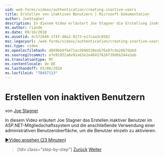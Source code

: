 ```yaml
---
uid: web-forms/videos/authentication/creating-inactive-users
title: Erstellen von inaktiven Benutzern | Microsoft-Dokumentation
author: JoeStagner
description: In diesem Video erläutert Joe Stagner die Erstellung inaktiver Benutzer im ASP.NET-Mitgliedschaftssystem und verwendet dann eine Administrator Oberfläche, um die Benutzer zu aktivieren...
ms.author: riande
ms.date: 09/16/2010
ms.assetid: dc572644-1f4f-40a2-8173-e17caa3c8582
msc.legacyurl: /web-forms/videos/authentication/creating-inactive-users
msc.type: video
ms.openlocfilehash: d0d9bb0f6471acd996530eab76a97cda2667dabd
ms.sourcegitcommit: e7e91932a6e91a63e2e46417626f39d6b244a3ab
ms.translationtype: MT
ms.contentlocale: de-DE
ms.lasthandoff: 03/06/2020
ms.locfileid: "78457113"
---
```

# <a name="creating-inactive-users"></a>Erstellen von inaktiven Benutzern

von [Joe Stagner](https://github.com/JoeStagner)

In diesem Video erläutert Joe Stagner das Erstellen inaktiver Benutzer im ASP.NET-Mitgliedschaftssystem und die anschließende Verwendung einer administrativen Benutzeroberfläche, um die Benutzer einzeln zu aktivieren.

[&#9654;Video ansehen (23 Minuten)](https://channel9.msdn.com/Blogs/ASP-NET-Site-Videos/creating-inactive-users)

> [!div class="step-by-step"]
> [Zurück](simple-web-service-authentication.md)
> [Weiter](sql-injection-defense.md)
